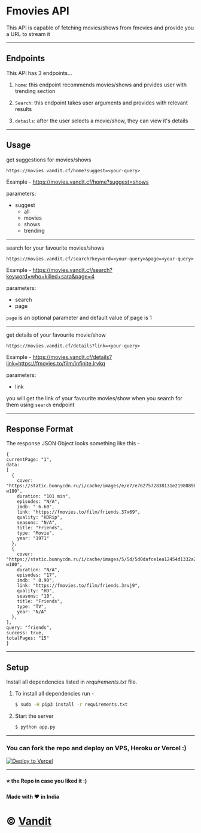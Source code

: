 # Fmovies API

This API is capable of fetching movies/shows from fmovies and provide you a URL to stream it

---

## Endpoints

This API has 3 endpoints...

1. `home`: this endpoint recommends movies/shows and prvides user with trending section

2. `Search`: this endpoint takes user arguments and provides with relevant results

3. `details`: after the user selects a movie/show, they can view it's details


---

## Usage

get suggestions for movies/shows
```
https://movies.vandit.cf/home?suggest=<your-query>
```
Example - https://movies.vandit.cf/home?suggest=shows

parameters:
  - suggest
    - all
    - movies
    - shows
    - trending

---
search for your favourite movies/shows
```
https://movies.vandit.cf/search?keyword=<your-query>&page=<your-query>
```
Example - https://movies.vandit.cf/search?keyword=who+killed+sara&page=4

parameters:
  - search
  - page

`page` is an optional parameter and default value of page is 1

---
get details of your favourite movie/show
```
https://movies.vandit.cf/details?link=<your-query>
```
Example - https://movies.vandit.cf/details?link=https://fmovies.to/film/infinite.lrvkq

parameters:
  - link

you will get the link of your favourite movies/show when you search for them using `search` endpoint

---

## Response Format

The response JSON Object looks something like this - 

```
{
currentPage: "1",
data: 
[
  {
    cover: "https://static.bunnycdn.ru/i/cache/images/e/e7/e7627572838131e2198089b1dd4a3102.jpg-w180",
    duration: "101 min",
    episodes: "N/A",
    imdb: " 6.60",
    link: "https://fmovies.to/film/friends.37x69",
    quality: "HDRip",
    seasons: "N/A",
    title: "Friends",
    type: "Movie",
    year: "1971"
  },
  {
    cover: "https://static.bunnycdn.ru/i/cache/images/5/5d/5d0dafce1ea12454d1332a2368f5f49f.jpg-w180",
    duration: "N/A",
    episodes: "17",
    imdb: " 8.90",
    link: "https://fmovies.to/film/friends.3rvj9",
    quality: "HD",
    seasons: "10",
    title: "Friends",
    type: "TV",
    year: "N/A"
  },
],
query: "friends",
success: true,
totalPages: "15"
}
```
---
## Setup

Install all dependencies listed in *requirements.txt* file. 

1. To install all dependencies run - 

    ```bash
    $ sudo -H pip3 install -r requirements.txt
    ```

2. Start the server

    ```bash 
    $ python app.py
    ```
---

### You can fork the repo and deploy on VPS, Heroku or Vercel :)
[![Deploy to Vercel](https://vercel.com/button)](https://vercel.com/)

---
#### :star: the Repo in case you liked it :)
#### Made with :heart: in India

# © [Vandit](https://github.com/vendz)
